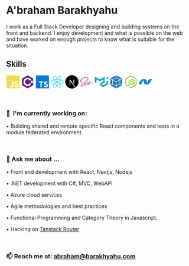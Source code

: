 <h1> A'braham Barakhyahu</h1>

<p>
I work as a Full Stack Developer designing and building systems on the front and backend.  I enjoy development and what is possible on the web and have worked on enough projects to know what is suitable for the situation. 
</p>

## Skills
<p align="left">
<a href="https://developer.mozilla.org/en-US/docs/Web/JavaScript" target="_blank" rel="noreferrer"><img src="https://raw.githubusercontent.com/BlessYAHU/BlessYAHU/main/assets/icons/skills/javascript-colored.svg" width="36" height="36" alt="JavaScript" /></a>
<a href="https://docs.microsoft.com/en-us/dotnet/csharp/" target="_blank" rel="noreferrer"><img src="https://raw.githubusercontent.com/BlessYAHU/BlessYAHU/main/assets/icons/skills/csharp-colored.svg" width="36" height="36" alt="C#" /></a>
<a href="https://www.typescriptlang.org/" target="_blank" rel="noreferrer"><img src="https://raw.githubusercontent.com/BlessYAHU/BlessYAHU/main/assets/icons/skills/typescript-colored.svg" width="36" height="36" alt="TypeScript" /></a>
<a href="https://reactjs.org/" target="_blank" rel="noreferrer"><img src="https://raw.githubusercontent.com/BlessYAHU/BlessYAHU/main/assets/icons/skills/react-colored.svg" width="36" height="36" alt="React" /></a>
<a href="https://nextjs.org/docs" target="_blank" rel="noreferrer"><img src="https://raw.githubusercontent.com/BlessYAHU/BlessYAHU/main/assets/icons/skills/nextjs-colored.svg" width="36" height="36" alt="NextJs" /></a>
<a href="https://sass-lang.com/" target="_blank" rel="noreferrer"><img src="https://raw.githubusercontent.com/BlessYAHU/BlessYAHU/main/assets/icons/skills/sass-colored.svg" width="36" height="36" alt="Sass" /></a>
<a href="https://mui.com/" target="_blank" rel="noreferrer"><img src="https://raw.githubusercontent.com/BlessYAHU/BlessYAHU/main/assets/icons/skills/materialui-colored.svg" width="36" height="36" alt="Material UI" /></a>
<a href="https://webpack.js.org/" target="_blank" rel="noreferrer"><img src="https://raw.githubusercontent.com/BlessYAHU/BlessYAHU/main/assets/icons/skills/webpack-colored.svg" width="36" height="36" alt="Webpack" /></a>
<a href="https://nodejs.org/en/" target="_blank" rel="noreferrer"><img src="https://raw.githubusercontent.com/BlessYAHU/BlessYAHU/main/assets/icons/skills/nodejs-colored.svg" width="36" height="36" alt="NodeJS" /></a>
<a href="https://dotnet.microsoft.com/en-us/" target="_blank" rel="noreferrer"><img src="https://raw.githubusercontent.com/BlessYAHU/BlessYAHU/main/assets/icons/skills/dot-net-colored.svg" width="36" height="36" alt=".NET" /></a>
</p>

<!--
You can find more at: [barakhyahu.com](http://barakhyahu.com)
-->

<br />


### 🚀  I'm currently working on:

•   Building shared and remote specific React components and tests in a module federated environment.


<br />

### 💬 Ask me about ...

•  Front end development with React, Nextjs, Nodejs

•  .NET development with C#, MVC, WebAPI

•  Azure cloud services

•  Agile methodologies and best practices

•  Functional Programming and Category Theory in Javascript.

•  Hacking on [Tanstack Router](https://tanstack.com/router/latest)

<br />

### 📫 Reach me at: abraham@barakhyahu.com

